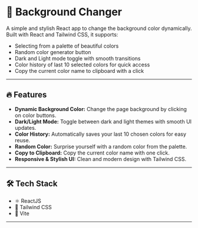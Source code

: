 # 🎨 Background Changer

A simple and stylish React app to change the background color dynamically. Built with React and Tailwind CSS, it supports:

- Selecting from a palette of beautiful colors
- Random color generator button
- Dark and Light mode toggle with smooth transitions
- Color history of last 10 selected colors for quick access
- Copy the current color name to clipboard with a click

---

## 🔥 Features

- **Dynamic Background Color:** Change the page background by clicking on color buttons.
- **Dark/Light Mode:** Toggle between dark and light themes with smooth UI updates.
- **Color History:** Automatically saves your last 10 chosen colors for easy reuse.
- **Random Color:** Surprise yourself with a random color from the palette.
- **Copy to Clipboard:** Copy the current color name with one click.
- **Responsive & Stylish UI:** Clean and modern design with Tailwind CSS.
---
## 🛠️ Tech Stack

- ⚛️ ReactJS
- 🎨 Tailwind CSS
- 🔧 Vite 
---
